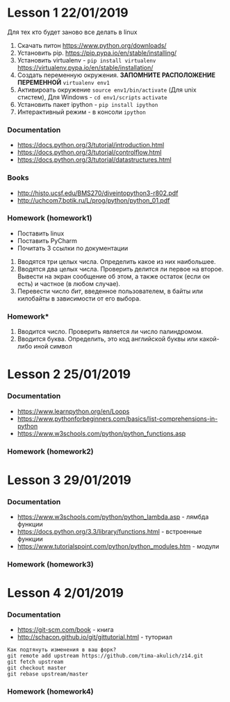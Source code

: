 # Lesson 1 22/01/2019
 Для тех кто будет заново все делать в linux

1. Скачать питон https://www.python.org/downloads/
2. Установить pip. https://pip.pypa.io/en/stable/installing/
3. Установить virtualenv - `pip install virtualenv` https://virtualenv.pypa.io/en/stable/installation/
4. Создать переменную окружения. **ЗАПОМНИТЕ РАСПОЛОЖЕНИЕ ПЕРЕМЕННОЙ** `virtualenv env1`
5. Активироать окружение `source env1/bin/activate` (Для unix стистем), 
Для Windows - `cd env1/scripts` `activate`
6. Установить пакет ipython - `pip install ipython`
7. Интерактивный режим - в консоли `ipython`
### Documentation
- https://docs.python.org/3/tutorial/introduction.html
- https://docs.python.org/3/tutorial/controlflow.html
- https://docs.python.org/3/tutorial/datastructures.html
### Books
- http://histo.ucsf.edu/BMS270/diveintopython3-r802.pdf
- http://uchcom7.botik.ru/L/prog/python/python_01.pdf

### Homework (homework1)
- Поставить linux
- Поставить PyCharm
- Почитать 3 ссылки по документации
1. Вводятся три целых числа. Определить какое из них наибольшее.
2. Вводятся два целых числа. Проверить делится ли первое на второе. Вывести на экран сообщение об этом, а также остаток (если он есть) и частное (в любом случае).
3. Перевести число *бит*, введенное пользователем, в байты или килобайты в зависимости от его выбора.

### Homework*
1. Вводится число. Проверить является ли число палиндромом.
2. Вводится буква. Определить, это код английской буквы или какой-либо иной символ

# Lesson 2 25/01/2019
### Documentation 
- https://www.learnpython.org/en/Loops
- https://www.pythonforbeginners.com/basics/list-comprehensions-in-python
- https://www.w3schools.com/python/python_functions.asp

### Homework (homework2)

# Lesson 3 29/01/2019
### Documentation 
- https://www.w3schools.com/python/python_lambda.asp - лямбда функции
- https://docs.python.org/3.3/library/functions.html - встроенные функции
- https://www.tutorialspoint.com/python/python_modules.htm - модули

### Homework (homework3)

# Lesson 4 2/01/2019
### Documentation
- https://git-scm.com/book - книга
- http://schacon.github.io/git/gittutorial.html - туториал
```
Как подтянуть изменения в ваш форк?
git remote add upstream https://github.com/tima-akulich/z14.git
git fetch upstream
git checkout master
git rebase upstream/master
```

### Homework (homework4)